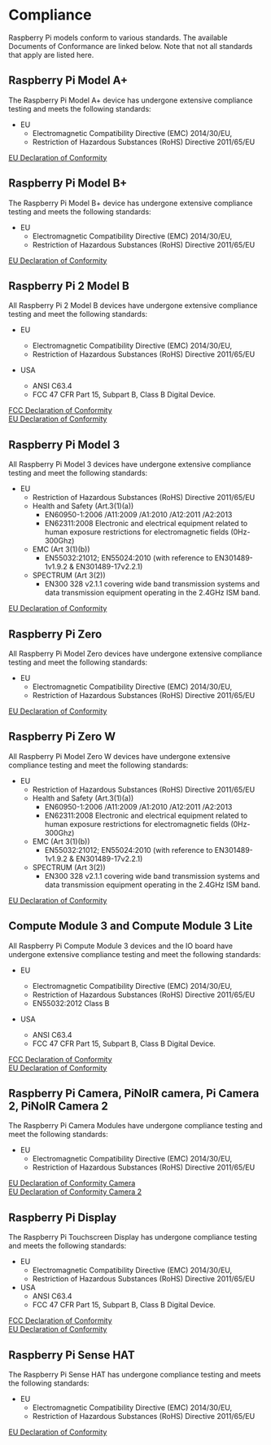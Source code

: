 # Compliance

Raspberry Pi models conform to various standards. The available Documents of Conformance are linked below. Note that not all standards that apply are listed here.

## Raspberry Pi Model A+

The Raspberry Pi Model A+ device has undergone extensive compliance testing and meets the following standards:

- EU
  - Electromagnetic Compatibility Directive (EMC) 2014/30/EU,
  - Restriction of Hazardous Substances (RoHS) Directive 2011/65/EU

 [EU Declaration of Conformity](https://www.raspberrypi.org/files/compliance/RaspberryPiAPlusDOC_CE.pdf)

## Raspberry Pi Model B+

The Raspberry Pi Model B+ device has undergone extensive compliance testing and meets the following standards:

- EU
  - Electromagnetic Compatibility Directive (EMC) 2014/30/EU,
  - Restriction of Hazardous Substances (RoHS) Directive 2011/65/EU

 [EU Declaration of Conformity](https://www.raspberrypi.org/files/compliance/RaspberryPiBplus_DOC_CE.pdf)

## Raspberry Pi 2 Model B

All Raspberry Pi 2 Model B devices have undergone extensive compliance testing and meet the following standards:

- EU
  - Electromagnetic Compatibility Directive (EMC) 2014/30/EU,
  - Restriction of Hazardous Substances (RoHS) Directive 2011/65/EU

- USA
  - ANSI C63.4 
  - FCC 47 CFR Part 15, Subpart B, Class B Digital Device.

 [FCC Declaration of Conformity](https://www.raspberrypi.org/files/compliance/Raspberry_Pi_2B_V1-2_DOC_FCC.pdf)   
 [EU Declaration of Conformity](https://www.raspberrypi.org/files/compliance/Raspberry_Pi_2B_V1-2_DOC_CE.pdf)

## Raspberry Pi Model 3

All Raspberry Pi Model 3 devices have undergone extensive compliance testing and meet the following standards:

- EU
  - Restriction of Hazardous Substances (RoHS) Directive 2011/65/EU
  - Health and Safety (Art.3(1)(a))
    - EN60950-1:2006 /A11:2009 /A1:2010 /A12:2011 /A2:2013
    - EN62311:2008 Electronic and electrical equipment related to human exposure restrictions for electromagnetic fields (0Hz-300Ghz)
  - EMC (Art 3(1)(b))
    - EN55032:21012; EN55024:2010 (with reference to EN301489-1v1.9.2  & EN301489-17v2.2.1)
  - SPECTRUM (Art 3(2))
    - EN300 328 v2.1.1 covering wide band transmission systems and data transmission equipment operating in the 2.4GHz ISM band.
  
[EU Declaration of Conformity](https://www.raspberrypi.org/files/compliance/RaspberryPi3B-DOC-CE_RED.pdf)

## Raspberry Pi Zero

All Raspberry Pi Model Zero devices have undergone extensive compliance testing and meet the following standards:

- EU
  - Electromagnetic Compatibility Directive (EMC) 2014/30/EU,
  - Restriction of Hazardous Substances (RoHS) Directive 2011/65/EU

[EU Declaration of Conformity](https://www.raspberrypi.org/files/compliance/RaspberryPiZeroDOC_CE.pdf)

## Raspberry Pi Zero W

All Raspberry Pi Model Zero W devices have undergone extensive compliance testing and meet the following standards:

- EU
  - Restriction of Hazardous Substances (RoHS) Directive 2011/65/EU
  - Health and Safety (Art.3(1)(a))
    - EN60950-1:2006 /A11:2009 /A1:2010 /A12:2011 /A2:2013
    - EN62311:2008 Electronic and electrical equipment related to human exposure restrictions for electromagnetic fields (0Hz-300Ghz)
  - EMC (Art 3(1)(b))
    - EN55032:21012; EN55024:2010 (with reference to EN301489-1v1.9.2  & EN301489-17v2.2.1)
  - SPECTRUM (Art 3(2))
    - EN300 328 v2.1.1 covering wide band transmission systems and data transmission equipment operating in the 2.4GHz ISM band.
  
[EU Declaration of Conformity](https://www.raspberrypi.org/files/compliance/Raspberry_Zero_W_DOC_CE_RED.pdf)

## Compute Module 3 and Compute Module 3 Lite

All Raspberry Pi Compute Module 3 devices and the IO board have undergone extensive compliance testing and meet the following standards:

- EU
  - Electromagnetic Compatibility Directive (EMC) 2014/30/EU,
  - Restriction of Hazardous Substances (RoHS) Directive 2011/65/EU
  - EN55032:2012 Class B

- USA
  - ANSI C63.4 
  - FCC 47 CFR Part 15, Subpart B, Class B Digital Device.

 [FCC Declaration of Conformity](https://www.raspberrypi.org/files/compliance/RaspberryPiCM3_DOC_FCC.pdf)   
 [EU Declaration of Conformity](https://www.raspberrypi.org/files/compliance/RaspberryPiCM3_DOC_EU.pdf)

## Raspberry Pi Camera, PiNoIR camera, Pi Camera 2, PiNoIR Camera 2

The Raspberry Pi Camera Modules have undergone compliance testing and meet the following standards:

- EU
  - Electromagnetic Compatibility Directive (EMC) 2014/30/EU,
  - Restriction of Hazardous Substances (RoHS) Directive 2011/65/EU

 [EU Declaration of Conformity Camera](https://www.raspberrypi.org/files/compliance/RaspberryPiCameraDOC_CE.pdf)  
 [EU Declaration of Conformity Camera 2](https://www.raspberrypi.org/files/compliance/RaspberryPiCamera2DOC_CE.pdf)  

## Raspberry Pi Display

The Raspberry Pi Touchscreen Display has undergone compliance testing and meets the following standards:

- EU
  - Electromagnetic Compatibility Directive (EMC) 2014/30/EU,
  - Restriction of Hazardous Substances (RoHS) Directive 2011/65/EU
- USA
  - ANSI C63.4 
  - FCC 47 CFR Part 15, Subpart B, Class B Digital Device.
 
[FCC Declaration of Conformity](https://www.raspberrypi.org/files/compliance/RaspberryPiDisplay_DOC_FCC.pdf)   
[EU Declaration of Conformity](https://www.raspberrypi.org/files/compliance/RaspberryPiDisplay_DOC_CE.pdf)

## Raspberry Pi Sense HAT

The Raspberry Pi Sense HAT has undergone compliance testing and meets the following standards:

- EU
  - Electromagnetic Compatibility Directive (EMC) 2014/30/EU,
  - Restriction of Hazardous Substances (RoHS) Directive 2011/65/EU

[EU Declaration of Conformity](https://www.raspberrypi.org/files/compliance/SenseHAT_DOC.pdf)


  
